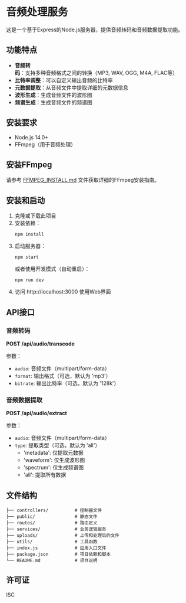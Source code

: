 # 音频处理服务

这是一个基于Express的Node.js服务器，提供音频转码和音频数据提取功能。

## 功能特点

- **音频转码**：支持多种音频格式之间的转换（MP3, WAV, OGG, M4A, FLAC等）
- **比特率调整**：可以自定义输出音频的比特率
- **元数据提取**：从音频文件中提取详细的元数据信息
- **波形生成**：生成音频文件的波形图
- **频谱生成**：生成音频文件的频谱图

## 安装要求

- Node.js 14.0+
- FFmpeg（用于音频处理）

## 安装FFmpeg

请参考 [FFMPEG_INSTALL.md](./FFMPEG_INSTALL.md) 文件获取详细的FFmpeg安装指南。

## 安装和启动

1. 克隆或下载此项目
2. 安装依赖：
   ```
   npm install
   ```
3. 启动服务器：
   ```
   npm start
   ```
   或者使用开发模式（自动重启）：
   ```
   npm run dev
   ```
4. 访问 http://localhost:3000 使用Web界面

## API接口

### 音频转码

**POST /api/audio/transcode**

参数：
- `audio`: 音频文件（multipart/form-data）
- `format`: 输出格式（可选，默认为 'mp3'）
- `bitrate`: 输出比特率（可选，默认为 '128k'）

### 音频数据提取

**POST /api/audio/extract**

参数：
- `audio`: 音频文件（multipart/form-data）
- `type`: 提取类型（可选，默认为 'all'）
  - 'metadata': 仅提取元数据
  - 'waveform': 仅生成波形图
  - 'spectrum': 仅生成频谱图
  - 'all': 提取所有数据

## 文件结构

```
├── controllers/          # 控制器文件
├── public/               # 静态文件
├── routes/               # 路由定义
├── services/             # 业务逻辑服务
├── uploads/              # 上传和处理后的文件
├── utils/                # 工具函数
├── index.js              # 应用入口文件
├── package.json          # 项目依赖和脚本
└── README.md             # 项目说明
```

## 许可证

ISC
